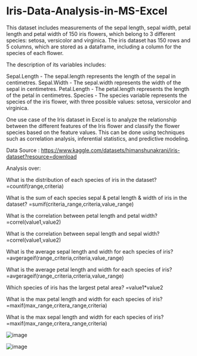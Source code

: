 # Iris-Data-Analysis-in-MS-Excel

This dataset includes measurements of the sepal length, sepal width, petal length and petal width of 150 iris flowers, which belong to 3 different species: setosa, versicolor and virginica. The iris dataset has 150 rows and 5 columns, which are stored as a dataframe, including a column for the species of each flower.

The description of its variables includes:


Sepal.Length - The sepal.length represents the length of the sepal in centimetres.
Sepal.Width - The sepal.width represents the width of the sepal in centimetres.
Petal.Length - The petal.length represents the length of the petal in centimetres.
Species - The species variable represents the species of the iris flower, with three possible values: setosa, versicolor and virginica.

One use case of the Iris dataset in Excel is to analyze the relationship between the different features of the Iris flower and classify the flower species based on the feature values. This can be done using techniques such as correlation analysis, inferential statistics, and predictive modeling.

Data Source : https://www.kaggle.com/datasets/himanshunakrani/iris-dataset?resource=download

Analysis over:

What is the distribution of each species of iris in the dataset?
=countif(range,criteria)

What is the sum of each species sepal & petal length & width of iris in the dataset?
=sumif(criteria_range,criteria,value_range)

What is the correlation between petal length and petal width?
=correl(value1,value2)

What is the correlation between sepal length and sepal width?
=correl(value1,value2)

What is the average sepal length and width for each species of iris?
=avgerageif(range_criteria,criteria,value_range)

What is the average petal length and width for each species of iris?
=avgerageif(range_criteria,criteria,value_range)

Which species of iris has the largest petal area?
=value1*value2

What is the max petal length and width for each species of iris?
=maxif(max_range,critera_range,criteria)

What is the max sepal length and width for each species of iris?
=maxif(max_range,critera_range,criteria)


![image](https://github.com/riyatarika/Iris-Data-Analysis-in-MS-Excel/assets/158162260/34f52090-23ce-4a50-88ab-daecd763b796)

![image](https://github.com/riyatarika/Iris-Data-Analysis-in-MS-Excel/assets/158162260/9809d325-e566-4789-a31a-66a3be84b1b3)



